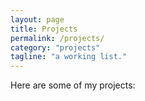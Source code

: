 ```yaml
---
layout: page
title: Projects
permalink: /projects/
category: "projects"
tagline: "a working list."
---
```


Here are some of my projects: